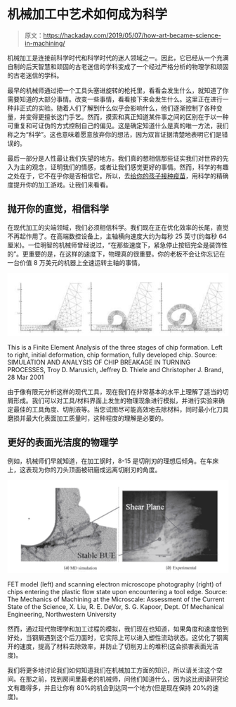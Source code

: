 # 机械加工中艺术如何成为科学

> 原文：<https://hackaday.com/2019/05/07/how-art-became-science-in-machining/>

机械加工是连接前科学时代和科学时代的迷人领域之一。因此，它已经从一个充满自制的后天智慧和顽固的古老迷信的学科变成了一个经过严格分析的物理学和顽固的古老迷信的学科。

最早的机械师通过把一个工具头塞进旋转的枪托里，看看会发生什么，就知道了你需要知道的大部分事情。改变一些事情，看看接下来会发生什么。这里正在进行一种非正式的实验。随着人们了解到什么似乎会影响什么，他们逐渐控制了各种变量，并变得更擅长这门手艺。然而，摸索和真正知道某件事之间的区别在于以一种可重复和可证伪的方式控制自己的偏见。这是确定知道什么是真的唯一方法，我们称之为“科学”。这也意味着愿意放弃你的想法，因为双盲证据清楚地表明它们是错误的。

最后一部分是人性最让我们失望的地方。我们真的想相信那些证实我们对世界的先入为主的观念，证明我们的情感，或者让我们感觉更好的事情。然而，科学的有趣之处在于，它不在乎你是否相信它。所以，去[给你的孩子接种疫苗](https://hackaday.com/2019/03/05/better-living-through-science-why-your-kids-probably-arent-getting-measles/)，用科学的精确度提升你的加工游戏。让我们来看看。

## 抛开你的直觉，相信科学

在现代加工的尖端领域，我们必须相信科学。我们现在正在优化效率的长尾，直觉不再起作用了。在高端数控设备上，主轴横向速度大约为每秒 25 英寸(约每秒 64 厘米)。一位明智的机械师曾经说过，“在那些速度下，紧急停止按钮完全是装饰性的”。更重要的是，在这样的速度下，物理真的很重要。你的老板不会让你忘记在一台价值 8 万美元的机器上全速运转主轴的事情。

![](img/ee3a45c512f85d4d2256e0ed636d9925.png)

This is a Finite Element Analysis of the three stages of chip formation. Left to right, initial deformation, chip formation, fully developed chip. Source: SIMULATION AND ANALYSIS OF CHIP BREAKAGE IN TURNING PROCESSES, Troy D. Marusich, Jeffrey D. Thiele and Christopher J. Brand, 28 Mar 2001

由于像有限元分析这样的现代工具，现在我们在非常基本的水平上理解了适当的切屑形成。我们可以对工具/材料界面上发生的物理现象进行模拟，并进行实验来确定最佳的工具角度、切削液等。当您试图尽可能高效地去除材料，同时最小化刀具磨损并最大化表面加工质量时，这种程度的理解是必要的。

## 更好的表面光洁度的物理学

例如，机械师们早就知道，在加工钢时，8-15 是切削刃的理想后倾角。在车床上，这表现为你的刀头顶面被研磨成远离切削刃的角度。

![](img/19b5e87fb605884050463dbe096cfee6.png)

FET model (left) and scanning electron microscope photography (right) of chips entering the plastic flow state upon encountering a tool edge. Source: The Mechanics of Machining at the Microscale: Assessment of the Current State of the Science, X. Liu, R. E. DeVor, S. G. Kapoor, Dept. Of Mechanical Engineering, Northwestern University

然而，通过现代物理学和加工过程的模拟，我们现在也知道，如果角度和速度恰到好处，当钢屑遇到这个后刀面时，它实际上可以进入塑性流动状态。这优化了钢离开的速度，提高了材料去除效率，并防止了切削刃上的堆积(这会损害表面光洁度)。

我们将更多地讨论我们如何知道我们在机械加工方面的知识，所以请关注这个空间。在那之前，找到房间里最老的机械师，问他们知道什么，因为这比阅读研究论文有趣得多，并且让你有 80%的机会到达同一个地方(但是现在保持 20%的速度)。